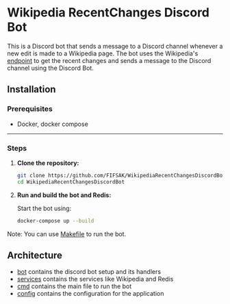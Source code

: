# Wikipedia RecentChanges Discord Bot

This is a Discord bot that sends a message to a Discord channel whenever a 
new edit is made to a Wikipedia page. The bot uses the Wikipedia's 
[endpoint](https://stream.wikimedia.org/v2/stream/recentchange)
to get the recent changes and sends a message to the Discord channel using 
the Discord Bot.

## Installation

### Prerequisites

- Docker, docker compose
---

### Steps

1. **Clone the repository:**

   ```bash
   git clone https://github.com/FIFSAK/WikipediaRecentChangesDiscordBot.git
   cd WikipediaRecentChangesDiscordBot
   ```

2. **Run and build the bot and Redis:**

   Start the bot using:
   ```bash
   docker-compose up --build
   ```
Note: You can use [Makefile](./Makefile) to run the bot.

## Architecture
- [bot](./bot) contains the discord bot setup and its handlers
- [services](./services) contains the services like Wikipedia and Redis
- [cmd](./cmd) contains the main file to run the bot
- [config](./config) contains the configuration for the application



